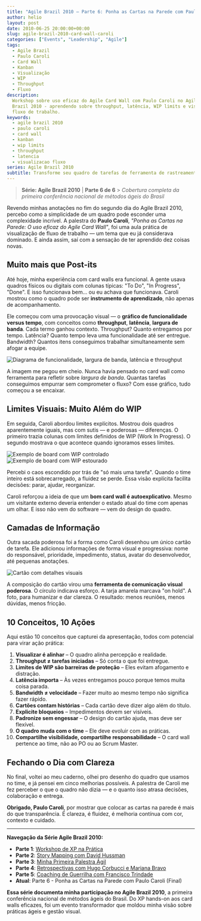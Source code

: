 ```yaml
---
title: "Agile Brazil 2010 – Parte 6: Ponha as Cartas na Parede com Paulo Caroli"
author: helio
layout: post
date: 2010-06-25 20:00:00+00:00
slug: agile-brazil-2010-card-wall-caroli
categories: ["Events", "Leadership", "Agile"]
tags:
  - Agile Brazil
  - Paulo Caroli
  - Card Wall
  - Kanban
  - Visualização
  - WIP
  - Throughput
  - Fluxo
description:
  Workshop sobre uso eficaz do Agile Card Wall com Paulo Caroli no Agile
  Brazil 2010 - aprendendo sobre throughput, latência, WIP limits e visualização de
  fluxo de trabalho.
keywords:
  - agile brazil 2010
  - paulo caroli
  - card wall
  - kanban
  - wip limits
  - throughput
  - latencia
  - visualizacao fluxo
series: Agile Brazil 2010
subtitle: Transforme seu quadro de tarefas de ferramenta de rastreamento em máquina de aprendizado—descubra como throughput, limites WIP e design visual transformam cartões simples em poderosos instrumentos de otimização de fluxo
---
```


> **Série: Agile Brazil 2010** | **Parte 6 de 6** > _Cobertura completa da primeira conferência nacional de métodos ágeis do Brasil_

Revendo minhas anotações no fim do segundo dia do Agile Brazil 2010, percebo como a simplicidade de um quadro pode esconder uma complexidade incrível. A palestra do **Paulo Caroli**, _"Ponha as Cartas na Parede: O uso eficaz do Agile Card Wall"_, foi uma aula prática de visualização de fluxo de trabalho — um tema que eu já considerava dominado. E ainda assim, saí com a sensação de ter aprendido dez coisas novas.

## Muito mais que Post-its

Até hoje, minha experiência com card walls era funcional. A gente usava quadros físicos ou digitais com colunas típicas: "To Do", "In Progress", "Done". E isso funcionava bem... ou eu achava que funcionava. Caroli mostrou como o quadro pode ser **instrumento de aprendizado**, não apenas de acompanhamento.

Ele começou com uma provocação visual — o **gráfico de funcionalidade versus tempo**, com conceitos como **throughput**, **latência**, **largura de banda**. Cada termo ganhou contexto. Throughput? Quanto entregamos por tempo. Latência? Quanto tempo leva uma funcionalidade até ser entregue. Bandwidth? Quantos itens conseguimos trabalhar simultaneamente sem afogar a equipe.

![Diagrama de funcionalidade, largura de banda, latência e throughput](/uploads/2010/06/paulo-caroli-functionality-vs-time-diagram.jpg)

A imagem me pegou em cheio. Nunca havia pensado no card wall como ferramenta para refletir sobre _largura de banda_. Quantas tarefas conseguimos empurrar sem comprometer o fluxo? Com esse gráfico, tudo começou a se encaixar.

## Limites Visuais: Muito Além do WIP

Em seguida, Caroli abordou limites explícitos. Mostrou dois quadros aparentemente iguais, mas com sutis — e poderosas — diferenças. O primeiro trazia colunas com limites definidos de WIP (Work In Progress). O segundo mostrava o que acontece quando ignoramos esses limites.

![Exemplo de board com WIP controlado](/uploads/2010/06/paulo-caroli-wip-controlled-board.jpg)
![Exemplo de board com WIP estourado](/uploads/2010/06/paulo-caroli-wip-overflow-board.jpg)

Percebi o caos escondido por trás de "só mais uma tarefa". Quando o time inteiro está sobrecarregado, a fluidez se perde. Essa visão explícita facilita decisões: parar, ajudar, reorganizar.

Caroli reforçou a ideia de que um **bom card wall é autoexplicativo**. Mesmo um visitante externo deveria entender o estado atual do time com apenas um olhar. E isso não vem do software — vem do design do quadro.

## Camadas de Informação

Outra sacada poderosa foi a forma como Caroli desenhou um único cartão de tarefa. Ele adicionou informações de forma visual e progressiva: nome do responsável, prioridade, impedimento, status, avatar do desenvolvedor, até pequenas anotações.

![Cartão com detalhes visuais](/uploads/2010/06/paulo-caroli-task-card-design.jpg)

A composição do cartão virou uma **ferramenta de comunicação visual poderosa**. O círculo indicava esforço. A tarja amarela marcava "on hold". A foto, para humanizar e dar clareza. O resultado: menos reuniões, menos dúvidas, menos fricção.

## 10 Conceitos, 10 Ações

Aqui estão 10 conceitos que capturei da apresentação, todos com potencial para virar ação prática:

1. **Visualizar é alinhar** – O quadro alinha percepção e realidade.
2. **Throughput ≠ tarefas iniciadas** – Só conta o que foi entregue.
3. **Limites de WIP são barreiras de proteção** – Eles evitam afogamento e distração.
4. **Latência importa** – Às vezes entregamos pouco porque temos muita coisa parada.
5. **Bandwidth ≠ velocidade** – Fazer muito ao mesmo tempo não significa fazer rápido.
6. **Cartões contam histórias** – Cada cartão deve dizer algo além do título.
7. **Explicite bloqueios** – Impedimentos devem ser visíveis.
8. **Padronize sem engessar** – O design do cartão ajuda, mas deve ser flexível.
9. **O quadro muda com o time** – Ele deve evoluir com as práticas.
10. **Compartilhe visibilidade, compartilhe responsabilidade** – O card wall pertence ao time, não ao PO ou ao Scrum Master.

## Fechando o Dia com Clareza

No final, voltei ao meu caderno, olhei pro desenho do quadro que usamos no time, e já pensei em cinco melhorias possíveis. A palestra de Caroli me fez perceber o que o quadro não dizia — e o quanto isso atrasa decisões, colaboração e entrega.

**Obrigado, Paulo Caroli**, por mostrar que colocar as cartas na parede é mais do que transparência. É clareza, é fluidez, é melhoria contínua com cor, contexto e cuidado.

---

**Navegação da Série Agile Brazil 2010:**

- **Parte 1**: [Workshop de XP na Prática](../2010-06-22-agile-brazil-2010-introducao-a-programacao-extrema-xp/)
- **Parte 2**: [Story Mapping com David Hussman](../2010-06-23-agile-brazil-2010-user-story-map-hussman/)
- **Parte 3**: [Minha Primeira Palestra Ágil](../2010-06-24-agile-brazil-2010-primeira-palestra/)
- **Parte 4**: [Retrospectivas com Hugo Corbucci e Mariana Bravo](../2010-06-25-agile-brazil-2010-retrospectives-corbucci-bravo/)
- **Parte 5**: [Coaching de Guerrilha com Francisco Trindade](../2010-06-25-agile-brazil-2010-guerrilla-coaching-trindade/)
- **Atual**: Parte 6 - Ponha as Cartas na Parede com Paulo Caroli (Final)

**Essa série documenta minha participação no Agile Brazil 2010**, a primeira conferência nacional de métodos ágeis do Brasil. Do XP hands-on aos card walls eficazes, foi um evento transformador que moldou minha visão sobre práticas ágeis e gestão visual.
